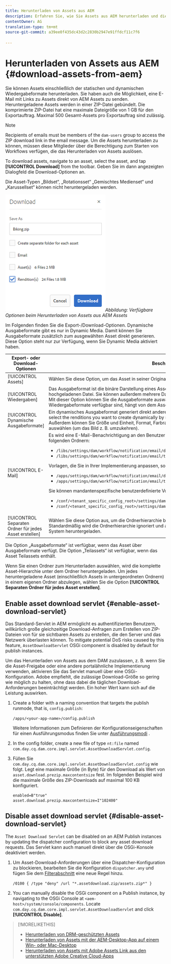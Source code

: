 ```yaml
---
title: Herunterladen von Assets aus AEM
description: Erfahren Sie, wie Sie Assets aus AEM herunterladen und die Download-Funktion aktivieren oder deaktivieren.
contentOwner: AG
translation-type: tm+mt
source-git-commit: a39ee0f435dc43d2c2830b2947e91ffdcf11c7f6

---
```



# Herunterladen von Assets aus AEM {#download-assets-from-aem}

Sie können Assets einschließlich der statischen und dynamischen Wiedergabeformate herunterladen. Sie haben auch die Möglichkeit, eine E-Mail mit Links zu Assets direkt von AEM Assets zu senden. Heruntergeladene Assets werden in einer ZIP-Datei gebündelt. Die komprimierte ZIP-Datei hat eine maximale Dateigröße von 1 GB für den Exportauftrag. Maximal 500 Gesamt-Assets pro Exportauftrag sind zulässig.

>[!NOTE]
>
>Recipients of emails must be members of the `dam-users` group to access the ZIP download link in the email message. Um die Assets herunterladen zu können, müssen diese Mitglieder über die Berechtigung zum Starten von Workflows verfügen, die das Herunterladen von Assets auslösen.

To download assets, navigate to an asset, select the asset, and tap **[!UICONTROL Download]** from the toolbar. Geben Sie im dann angezeigten Dialogfeld die Download-Optionen an.

Die Asset-Typen „Bildset“, „Rotationsset“ „Gemischtes Medienset“ und „Karussellset“ können nicht heruntergeladen werden.

![Verfügbare Optionen beim Herunterladen von Assets aus AEM Assets](assets/asset_download_dialog.png)*Abbildung: Verfügbare Optionen beim Herunterladen von Assets aus AEM Assets*

Im Folgenden finden Sie die Export-/Download-Optionen. Dynamische Ausgabeformate gibt es nur in Dynamic Media. Damit können Sie Ausgabeformate zusätzlich zum ausgewählten Asset direkt generieren. Diese Option steht nur zur Verfügung, wenn Sie Dynamic Media aktiviert haben.

| Export- oder Download-Optionen | Beschreibungen |
|---|---|
| [!UICONTROL Assets] | Wählen Sie diese Option, um das Asset in seiner Originalform ohne Ausgabeformate herunterzuladen. |
| [!UICONTROL Wiedergaben] | Das Ausgabeformat ist die binäre Darstellung eines Assets. Assets haben eine primäre Darstellung – die einer hochgeladenen Datei. Sie können außerdem mehrere Darstellungen aufweisen. <br> Mit dieser Option können Sie die Ausgabeformate auswählen, die heruntergeladen werden sollen. Welche Wiedergabeformate verfügbar sind, hängt von dem Asset ab, das Sie wählen. |
| [!UICONTROL Dynamische Ausgabeformate] | Ein dynamisches Ausgabeformat generiert direkt andere Ausgabeformate. When you select this option, you also select the renditions you want to create dynamically by selecting from the [Image Preset](image-presets.md) list. <br>Außerdem können Sie Größe und Einheit, Format, Farbraum, Auflösung und beliebige Bild-Modifikatoren auswählen (um das Bild z. B. umzukehren). |
| [!UICONTROL E-Mail] | Es wird eine E-Mail-Benachrichtigung an den Benutzer gesendet. Standardmäßige E-Mail-Vorlagen finden Sie in folgenden Ordnern:<ul><li>`/libs/settings/dam/workflow/notification/email/downloadasset`</li><li>`/libs/settings/dam/workflow/notification/email/transientworkflowcompleted`</li></ul> Vorlagen, die Sie in Ihrer Implementierung anpassen, sollten sich in folgenden Ordnern befinden: <ul><li>`/apps/settings/dam/workflow/notification/email/downloadasset`</li><li>`/apps/settings/dam/workflow/notification/email/transientworkflowcompleted`</li></ul>Sie können mandantenspezifische benutzerdefinierte Vorlagen in folgenden Ordnern speichern:<ul><li>`/conf/<tenant_specific_config_root>/settings/dam/workflow/notification/email/downloadasset`</li><li>`/conf/<tenant_specific_config_root>/settings/dam/workflow/notification/email/transientworkflowcompleted`</li></ul> |
| [!UICONTROL Separaten Ordner für jedes Asset erstellen] | Wählen Sie diese Option aus, um die Ordnerhierarchie beim Herunterladen der Assets beizubehalten. Standardmäßig wird die Ordnerhierarchie ignoriert und alle Assets werden in einen Ordner auf Ihrem lokalen System heruntergeladen. |

Die Option „Ausgabeformate“ ist verfügbar, wenn das Asset über Ausgabeformate verfügt. Die Option „Teilassets“ ist verfügbar, wenn das Asset Teilassets enthält.

Wenn Sie einen Ordner zum Herunterladen auswählen, wird die komplette Asset-Hierarchie unter dem Ordner heruntergeladen. Um jedes heruntergeladene Asset (einschließlich Assets in untergeordneten Ordnern) in einem eigenen Ordner abzulegen, wählen Sie die Option **[!UICONTROL Separaten Ordner für jedes Asset erstellen]**.

## Enable asset download servlet {#enable-asset-download-servlet}

Das Standard-Servlet in AEM ermöglicht es authentifizierten Benutzern, willkürlich große gleichzeitige Download-Anfragen zum Erstellen von ZIP-Dateien von für sie sichtbaren Assets zu erstellen, die den Server und das Netzwerk überlasten können. To mitigate potential DoS risks caused by this feature, `AssetDownloadServlet` OSGi component is disabled by default for publish instances.

Um das Herunterladen von Assets aus dem DAM zuzulassen, z. B. wenn Sie die Asset-Freigabe oder eine andere portalähnliche Implementierung verwenden, aktivieren Sie das Servlet manuell über eine OSGi-Konfiguration. Adobe empfiehlt, die zulässige Download-Größe so gering wie möglich zu halten, ohne dass dabei die täglichen Download-Anforderungen beeinträchtigt werden. Ein hoher Wert kann sich auf die Leistung auswirken.

1. Create a folder with a naming convention that targets the publish runmode, that is, `config.publish`:

   `/apps/<your-app-name>/config.publish`

   Weitere Informationen zum Definieren der Konfigurationseigenschaften für einen Ausführungsmodus finden Sie unter [Ausführungsmodi](/help/sites-deploying/configure-runmodes.md#defining-configuration-properties-for-a-run-mode) .

1. In the config folder, create a new file of type `nt:file` named `com.day.cq.dam.core.impl.servlet.AssetDownloadServlet.config`.
1. Füllen Sie `com.day.cq.dam.core.impl.servlet.AssetDownloadServlet.config` wie folgt. Legt eine maximale Größe (in Byte) für den Download als Wert von `asset.download.prezip.maxcontentsize` fest. Im folgenden Beispiel wird die maximale Größe des ZIP-Downloads auf maximal 100 KB konfiguriert.

   ```
   enabled=B"true"
   asset.download.prezip.maxcontentsize=I"102400"
   ```

## Disable asset download servlet {#disable-asset-download-servlet}

The `Asset Download Servlet` can be disabled on an AEM Publish instances by updating the dispatcher configuration to block any asset download requests. Das Servlet kann auch manuell direkt über die OSGi-Konsole deaktiviert werden.

1. Um Asset-Download-Anforderungen über eine Dispatcher-Konfiguration zu blockieren, bearbeiten Sie die Konfiguration `dispatcher.any` und fügen Sie dem [Filterabschnitt](https://docs.adobe.com/content/help/en/experience-manager-dispatcher/using/configuring/dispatcher-configuration.html#defining-a-filter) eine neue Regel hinzu.

   `/0100 { /type "deny" /url "*.assetdownload.zip/assets.zip*" }`

1. You can manually disable the OSGi component on a Publish instance, by navigating to the OSGi Console at `<aem-host>/system/console/components`. Locate `com.day.cq.dam.core.impl.servlet.AssetDownloadServlet` and click **[!UICONTROL Disable]**.

>[!MORELIKETHIS]
>
>* [Herunterladen von DRM-geschützten Assets](drm.md)
>* [Herunterladen von Assets mit der AEM-Desktop-App auf einem Win- oder Mac-Desktop](https://helpx.adobe.com/experience-manager/desktop-app/aem-desktop-app.html)
>* [Herunterladen von Assets mit Adobe Assets Link aus den unterstützten Adobe Creative Cloud-Apps](https://helpx.adobe.com/enterprise/using/manage-assets-using-adobe-asset-link.html)